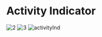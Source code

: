 # Activity Indicator
![2](https://user-images.githubusercontent.com/65220903/138147307-84147ff3-b25f-4c75-91c7-104e3404cb6a.png)
![3](https://user-images.githubusercontent.com/65220903/138147312-76cfe675-1ea9-4010-8674-9b5f4d99f586.png)
![activityInd](https://user-images.githubusercontent.com/65220903/138147319-dd677de5-62aa-416e-a22c-0267e090cd49.png)
